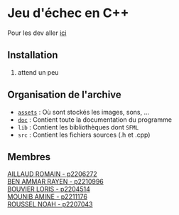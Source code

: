 Jeu d'échec en C++
===

Pour les dev aller [ici](DEVELOPER.md)

## Installation

1. attend un peu

## Organisation de l'archive

* [`assets`](assets/ASSETS.md) : Où sont stockés les images, sons, ...
* [`doc`](doc/DOCUMENTATION.md) : Contient toute la documentation du programme
* `lib` : Contient les bibliothèques dont `SFML`
* `src` : Contient les fichiers sources (.h et .cpp)

## Membres

[AILLAUD ROMAIN - p2206272](https://github.com/R0-M1)  
[BEN AMMAR RAYEN - p2210996](https://github.com/RaY22222)   
[BOUVIER LORIS - p2204514](https://github.com/Lolow38)  
[MOUNIB AMINE - p2211176](https://github.com/skymeen)  
[ROUSSEL NOAH - p2207043](https://github.com/KarimPL)